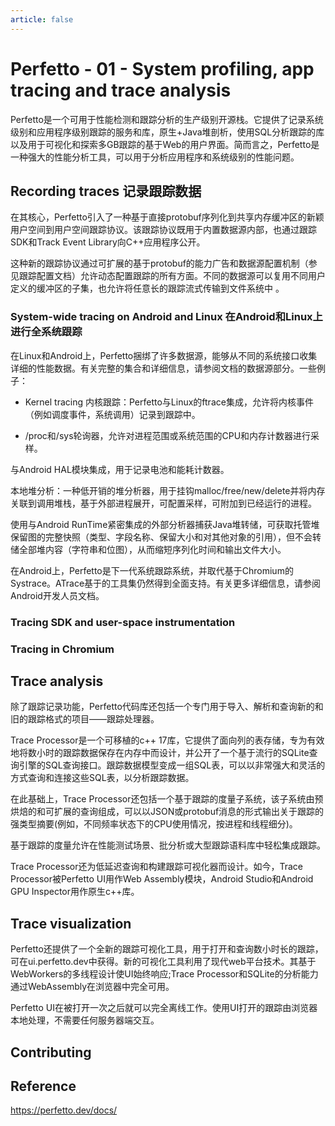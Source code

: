 ```yaml
---
article: false
---
```

# Perfetto - 01 - System profiling, app tracing and trace analysis

Perfetto是一个可用于性能检测和跟踪分析的生产级别开源栈。它提供了记录系统级别和应用程序级别跟踪的服务和库，原生+Java堆剖析，使用SQL分析跟踪的库以及用于可视化和探索多GB跟踪的基于Web的用户界面。简而言之，Perfetto是一种强大的性能分析工具，可以用于分析应用程序和系统级别的性能问题。

## Recording traces 记录跟踪数据

在其核心，Perfetto引入了一种基于直接protobuf序列化到共享内存缓冲区的新颖用户空间到用户空间跟踪协议。该跟踪协议既用于内置数据源内部，也通过跟踪SDK和Track Event Library向C++应用程序公开。

这种新的跟踪协议通过可扩展的基于protobuf的能力广告和数据源配置机制（参见跟踪配置文档）允许动态配置跟踪的所有方面。不同的数据源可以复用不同用户定义的缓冲区的子集，也允许将任意长的跟踪流式传输到文件系统中
。
### System-wide tracing on Android and Linux 在Android和Linux上进行全系统跟踪

在Linux和Android上，Perfetto捆绑了许多数据源，能够从不同的系统接口收集详细的性能数据。有关完整的集合和详细信息，请参阅文档的数据源部分。一些例子：

- Kernel tracing 内核跟踪：Perfetto与Linux的ftrace集成，允许将内核事件（例如调度事件，系统调用）记录到跟踪中。

- /proc和/sys轮询器，允许对进程范围或系统范围的CPU和内存计数器进行采样。

与Android HAL模块集成，用于记录电池和能耗计数器。

本地堆分析：一种低开销的堆分析器，用于挂钩malloc/free/new/delete并将内存关联到调用堆栈，基于外部进程展开，可配置采样，可附加到已经运行的进程。

使用与Android RunTime紧密集成的外部分析器捕获Java堆转储，可获取托管堆保留图的完整快照（类型、字段名称、保留大小和对其他对象的引用），但不会转储全部堆内容（字符串和位图），从而缩短序列化时间和输出文件大小。

在Android上，Perfetto是下一代系统跟踪系统，并取代基于Chromium的Systrace。ATrace基于的工具集仍然得到全面支持。有关更多详细信息，请参阅Android开发人员文档。

### Tracing SDK and user-space instrumentation

### Tracing in Chromium

## Trace analysis

除了跟踪记录功能，Perfetto代码库还包括一个专门用于导入、解析和查询新的和旧的跟踪格式的项目——跟踪处理器。

Trace Processor是一个可移植的c++ 17库，它提供了面向列的表存储，专为有效地将数小时的跟踪数据保存在内存中而设计，并公开了一个基于流行的SQLite查询引擎的SQL查询接口。跟踪数据模型变成一组SQL表，可以以非常强大和灵活的方式查询和连接这些SQL表，以分析跟踪数据。

在此基础上，Trace Processor还包括一个基于跟踪的度量子系统，该子系统由预烘焙的和可扩展的查询组成，可以以JSON或protobuf消息的形式输出关于跟踪的强类型摘要(例如，不同频率状态下的CPU使用情况，按进程和线程细分)。

基于跟踪的度量允许在性能测试场景、批分析或大型跟踪语料库中轻松集成跟踪。

Trace Processor还为低延迟查询和构建跟踪可视化器而设计。如今，Trace Processor被Perfetto UI用作Web Assembly模块，Android Studio和Android GPU Inspector用作原生c++库。

## Trace visualization

Perfetto还提供了一个全新的跟踪可视化工具，用于打开和查询数小时长的跟踪，可在ui.perfetto.dev中获得。新的可视化工具利用了现代web平台技术。其基于WebWorkers的多线程设计使UI始终响应;Trace Processor和SQLite的分析能力通过WebAssembly在浏览器中完全可用。

Perfetto UI在被打开一次之后就可以完全离线工作。使用UI打开的跟踪由浏览器本地处理，不需要任何服务器端交互。

## Contributing

## Reference

https://perfetto.dev/docs/